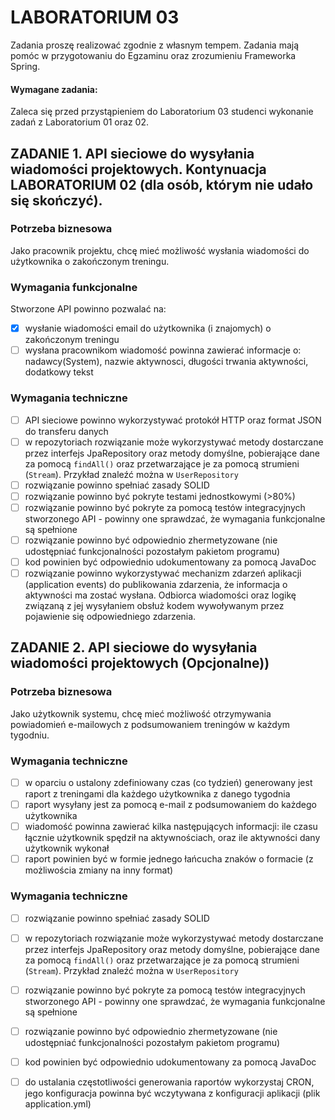 # LABORATORIUM 03

Zadania proszę realizować zgodnie z własnym tempem. Zadania mają pomóc w przygotowaniu do Egzaminu oraz zrozumieniu Frameworka Spring.

#### Wymagane zadania:

Zaleca się przed przystąpieniem do Laboratorium 03 studenci wykonanie zadań z Laboratorium 01 oraz 02.

## ZADANIE 1. API sieciowe do wysyłania wiadomości projektowych. Kontynuacja LABORATORIUM 02 (dla osób, którym nie udało się skończyć).

### Potrzeba biznesowa

Jako pracownik projektu, chcę mieć możliwość wysłania wiadomości do użytkownika o zakończonym treningu.

### Wymagania funkcjonalne

Stworzone API powinno pozwalać na:

- [x] wysłanie wiadomości email do użytkownika (i znajomych) o zakończonym treningu
- [ ] wysłana pracownikom wiadomość powinna zawierać informacje o: nadawcy(System), nazwie aktywnosci, długości trwania
  aktywności, dodatkowy tekst

### Wymagania techniczne

- [ ] API sieciowe powinno wykorzystywać protokół HTTP oraz format JSON do transferu danych
- [ ] w repozytoriach rozwiązanie może wykorzystywać metody dostarczane przez interfejs JpaRepository oraz metody
  domyślne, pobierające dane za pomocą `findAll()` oraz przetwarzające je za pomocą strumieni (`Stream`). Przykład
  znaleźć można w `UserRepository`
- [ ] rozwiązanie powinno spełniać zasady SOLID
- [ ] rozwiązanie powinno być pokryte testami jednostkowymi (>80%)
- [ ] rozwiązanie powinno być pokryte za pomocą testów integracyjnych stworzonego API - powinny one sprawdzać, że
  wymagania funkcjonalne są spełnione
- [ ] rozwiązanie powinno być odpowiednio zhermetyzowane (nie udostępniać funkcjonalności pozostałym pakietom programu)
- [ ] kod powinien być odpowiednio udokumentowany za pomocą JavaDoc
- [ ] rozwiązanie powinno wykorzystywać mechanizm zdarzeń aplikacji (application events) do publikowania zdarzenia, że
  informacja o aktywności ma zostać wysłana. Odbiorca wiadomości oraz logikę związaną z jej wysyłaniem obsłuż kodem
  wywoływanym przez pojawienie się odpowiedniego zdarzenia.

## ZADANIE 2. API sieciowe do wysyłania wiadomości projektowych (Opcjonalne))

### Potrzeba biznesowa

Jako użytkownik systemu, chcę mieć możliwość otrzymywania powiadomień e-mailowych z podsumowaniem treningów w każdym
tygodniu.

### Wymagania techniczne

- [ ] w oparciu o ustalony zdefiniowany czas (co tydzień) generowany jest raport z treningami dla każdego użytkownika z
  danego tygodnia
- [ ] raport wysyłany jest za pomocą e-mail z podsumowaniem do każdego użytkownika
- [ ] wiadomość powinna zawierać kilka następujących informacji: ile czasu łącznie użytkownik spędził na aktywnościach,
  oraz ile aktywności dany użytkownik wykonał
- [ ] raport powinien być w formie jednego łańcucha znaków o formacie (z możliwościa zmiany na inny format)

### Wymagania techniczne

- [ ] rozwiązanie powinno spełniać zasady SOLID
- [ ] w repozytoriach rozwiązanie może wykorzystywać metody dostarczane przez interfejs JpaRepository oraz metody
  domyślne, pobierające dane za pomocą `findAll()` oraz przetwarzające je za pomocą strumieni (`Stream`). Przykład
  znaleźć można w `UserRepository`
- [ ] rozwiązanie powinno być pokryte za pomocą testów integracyjnych stworzonego API - powinny one sprawdzać, że
  wymagania funkcjonalne są spełnione
- [ ] rozwiązanie powinno być odpowiednio zhermetyzowane (nie udostępniać funkcjonalności pozostałym pakietom programu)
- [ ] kod powinien być odpowiednio udokumentowany za pomocą JavaDoc
- [ ] do ustalania częstotliwości generowania raportów wykorzystaj CRON, jego konfiguracja powinna być wczytywana z
  konfiguracji aplikacji (plik application.yml)


